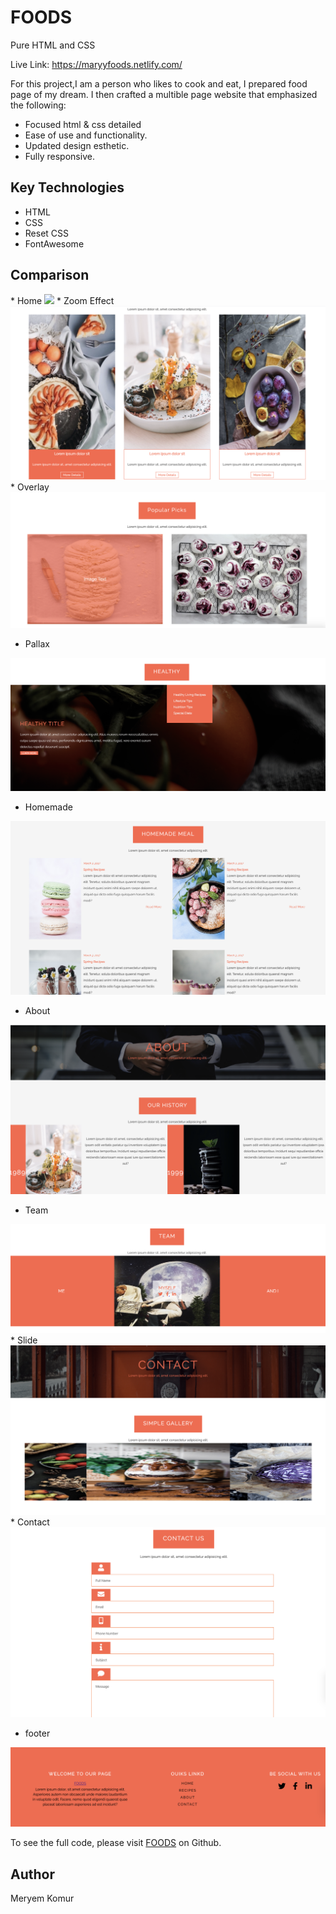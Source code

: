 # FOODS
Pure HTML and CSS

Live Link: https://maryyfoods.netlify.com/

For this project,I am a person who likes to cook and eat, I prepared food page of my dream. I then crafted a multible page website that emphasized the following:

* Focused html & css detailed
* Ease of use and functionality.
* Updated design esthetic.
* Fully responsive.


## Key Technologies
 * HTML
 * CSS
 * Reset CSS
 * FontAwesome

<h2>Comparison</h2>
* Home
<img src = 'img/home.png'>
* Zoom Effect
<img src = 'img/zoom.png'>
* Overlay 
<img src = 'img/overlay.png'>

* Pallax
<img src = 'img/parallax.png'>

* Homemade

<img src = 'img/homemade.png'>

* About 
<img src = 'img/about.png'>

* Team

<img src = 'img/team.png'>
* Slide 

<img src = 'img/slide.png'>
* Contact 

<img src = 'img/contact.png'>

* footer

<img src = 'img/footer.png'>

To see the full code, please visit  <a href="https://github.com/meryemkmr/FOODS"> FOODS</a>  on Github.





<h2>Author</h2>
Meryem Komur
